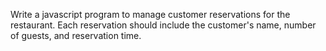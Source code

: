 Write a javascript program to manage customer reservations for the restaurant. Each reservation should include the customer's name, number of guests, and reservation time.

